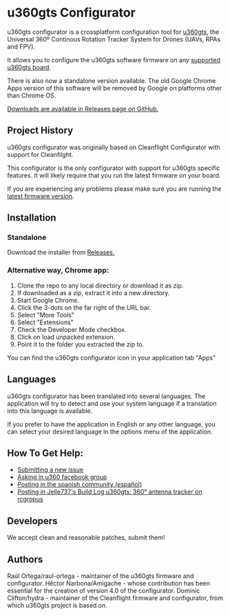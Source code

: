 # u360gts Configurator

u360gts configurator is a crossplatform configuration tool for [u360gts](http://www.u360gts.com), the Universal 360º Continous Rotation Tracker System for Drones (UAVs, RPAs and FPV).

It allows you to configure the u360gts software firmware on any [supported u360gts board](https://github.com/raul-ortega/u360gts/blob/master/wiki/install-wiring-schematics.md).

There is also now a standalone version available.  The old Google Chrome Apps version of this software will be removed by Google on platforms other than Chrome OS. 

[Downloads are available in Releases page on GitHub.](https://github.com/raul-ortega/u360gts-configurator/releases)

## Project History

u360gts configurator was originally based on  Cleanflight Configurator with support for Cleanfilght.

This configurator is the only configurator with support for u360gts specific features. It will likely require that you run the latest firmware on your board.

If you are experiencing any problems please make sure you are running the [latest firmware version](https://github.com/raul-ortega/u360gts/releases/latest).

## Installation

### Standalone

Download the installer from [Releases.](https://github.com/raul-ortega/u360gts-configurator/releases)

### Alternative way, Chrome app:

1. Clone the repo to any local directory or download it as zip.
2. If downloaded as a zip, extract it into a new directory.
3. Start Google Chrome.
4. Click the 3-dots on the far right of the URL bar.
5. Select "More Tools"
6. Select "Extensions"
7. Check the Developer Mode checkbox.
8. Click on load unpacked extension.
9. Point it to the folder you extracted the zip to.

You can find the u360gts configurator icon in your application tab "Apps"

## Languages

u360gts configurator has been translated into several languages. The application will try to detect and use your system language if a translation into this language is available.

If you prefer to have the application in English or any other language, you can select your desired language in the options menu of the application.

## How To Get Help:

- [Submitting a new issue](https://github.com/raul-ortega/u360gts-configurator/issues)
- [Asking in u360 facebook group](https://www.facebook.com/groups/u360gts/)
- [Posting in the spanish community (español)](http://www.zonafpv.com/foro/estacion-de-tierra/u360gts-seguidor-de-antena-de-rotacion-continua-360o/)
- [Posting in Jelle737's Build Log u360gts: 360° antenna tracker on rcgropus](https://www.rcgroups.com/forums/showthread.php?2964122-u360gts-360%C2%B0-antenna-tracker)

## Developers

We accept clean and reasonable patches, submit them!

## Authors

Raúl Ortega/raul-ortega - maintainer of the u360gts firmware and configurator.
Héctor Narbona/Amigache - whose contribution has been essential for the creation of version 4.0 of the configurator.
Dominic Clifton/hydra - maintainer of the Cleanflight firmware and configurator, from which u360gts project is based on.
